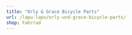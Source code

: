 ```yaml
---
title: "Orly & Grace Bicycle Parts"
url: /lapu-lapu/orly-und-grace-bicycle-parts/
shop: Fahrrad
---
```

